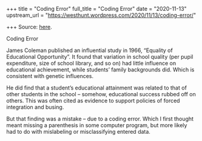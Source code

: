 +++
title = "Coding Error"
full_title = "Coding Error"
date = "2020-11-13"
upstream_url = "https://westhunt.wordpress.com/2020/11/13/coding-error/"

+++
Source: [here](https://westhunt.wordpress.com/2020/11/13/coding-error/).

Coding Error

James Coleman published an influential study in 1966, “Equality of
Educational Opportunity”. It found that variation in school quality (per
pupil expenditure, size of school library, and so on) had little
influence on educational achievement, while students’ family
backgrounds did. Which is consistent with genetic influences.

He did find that a student’s educational attainment was related to that
of other students in the school – somehow, educational success rubbed
off on others. This was often cited as evidence to support policies of
forced integration and busing.

But that finding was a mistake – due to a coding error. Which I first
thought meant missing a parenthesis in some computer program, but more
likely had to do with mislabeling or misclassifying entered data.











